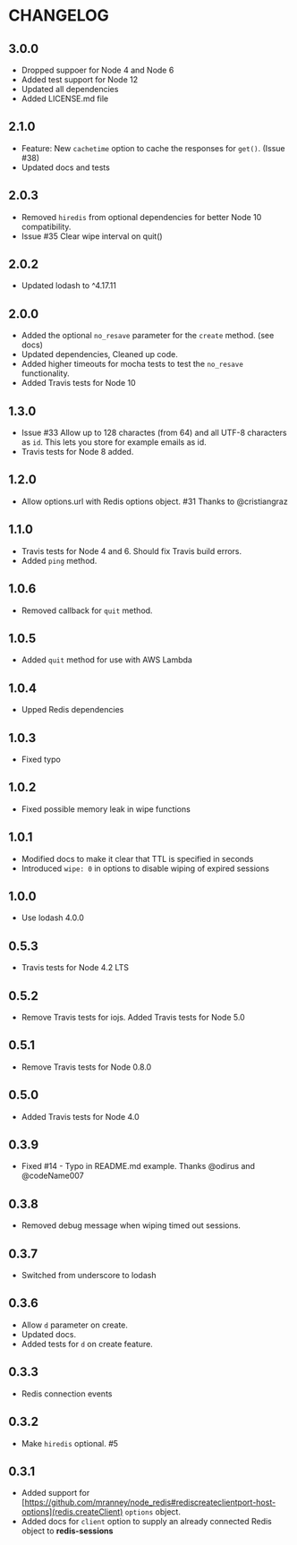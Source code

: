 # CHANGELOG

## 3.0.0

* Dropped suppoer for Node 4 and Node 6
* Added test support for Node 12
* Updated all dependencies
* Added LICENSE.md file

## 2.1.0

* Feature: New `cachetime` option to cache the responses for `get()`. (Issue #38) 
* Updated docs and tests

## 2.0.3

* Removed `hiredis` from optional dependencies for better Node 10 compatibility.
* Issue #35 Clear wipe interval on quit()

## 2.0.2

* Updated lodash to ^4.17.11

## 2.0.0

* Added the optional `no_resave` parameter for the `create` method. (see docs)
* Updated dependencies, Cleaned up code.
* Added higher timeouts for mocha tests to test the `no_resave` functionality.
* Added Travis tests for Node 10

## 1.3.0

* Issue #33 Allow up to 128 charactes (from 64) and all UTF-8 characters as `id`. This lets you store for example emails as id.
* Travis tests for Node 8 added.

## 1.2.0

* Allow options.url with Redis options object. #31 Thanks to @cristiangraz

## 1.1.0

* Travis tests for Node 4 and 6. Should fix Travis build errors.
* Added `ping` method.

## 1.0.6

* Removed callback for `quit` method.

## 1.0.5

* Added `quit` method for use with AWS Lambda

## 1.0.4 

* Upped Redis dependencies

## 1.0.3

* Fixed typo

## 1.0.2

* Fixed possible memory leak in wipe functions

## 1.0.1

* Modified docs to make it clear that TTL is specified in seconds
* Introduced `wipe: 0` in options to disable wiping of expired sessions

## 1.0.0

* Use lodash 4.0.0

## 0.5.3

* Travis tests for Node 4.2 LTS

## 0.5.2

* Remove Travis tests for iojs. Added Travis tests for Node 5.0

## 0.5.1

* Remove Travis tests for Node 0.8.0

## 0.5.0

* Added Travis tests for Node 4.0

## 0.3.9

* Fixed #14 - Typo in README.md example. Thanks @odirus and @codeName007

## 0.3.8

* Removed debug message when wiping timed out sessions.

## 0.3.7 

* Switched from underscore to lodash

## 0.3.6

* Allow `d` parameter on create.
* Updated docs.
* Added tests for `d` on create feature.

## 0.3.3

 * Redis connection events

## 0.3.2

* Make `hiredis` optional. #5

## 0.3.1

* Added support for [https://github.com/mranney/node_redis#rediscreateclientport-host-options](redis.createClient) `options` object.
* Added docs for `client` option to supply an already connected Redis object to **redis-sessions**